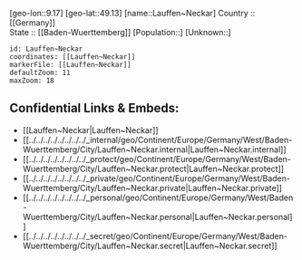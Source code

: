 ﻿---
location: [49.13,9.17] 
mapzoom: [7,12] 
mapmarker: city 
type: City
tags:
- geo/City


SpocWebEntityId: 31876
isDeleted: false
confidential: public

---
[geo-lon::9.17] 
[geo-lat::49.13] 
[name::Lauffen~Neckar] 
Country :: [[Germany]]  
State :: [[Baden-Wuerttemberg]] 
[Population::] 
[Unknown::] 


```leaflet
id: Lauffen~Neckar
coordinates: [[Lauffen~Neckar]] 
markerFile: [[Lauffen~Neckar]] 
defaultZoom: 11 
maxZoom: 18
```


## Confidential Links & Embeds: 
- [[Lauffen~Neckar|Lauffen~Neckar]]  
- [[../../../../../../../../_internal/geo/Continent/Europe/Germany/West/Baden-Wuerttemberg/City/Lauffen~Neckar.internal|Lauffen~Neckar.internal]] 
- [[../../../../../../../../_protect/geo/Continent/Europe/Germany/West/Baden-Wuerttemberg/City/Lauffen~Neckar.protect|Lauffen~Neckar.protect]] 
- [[../../../../../../../../_private/geo/Continent/Europe/Germany/West/Baden-Wuerttemberg/City/Lauffen~Neckar.private|Lauffen~Neckar.private]] 
- [[../../../../../../../../_personal/geo/Continent/Europe/Germany/West/Baden-Wuerttemberg/City/Lauffen~Neckar.personal|Lauffen~Neckar.personal]] 
- [[../../../../../../../../_secret/geo/Continent/Europe/Germany/West/Baden-Wuerttemberg/City/Lauffen~Neckar.secret|Lauffen~Neckar.secret]] 

